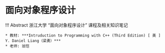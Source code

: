 # 面向对象程序设计

!!! Abstract
    浙江大学 “面向对象程序设计” 课程及相关知识笔记  
    
    * 教材: ***Intruduction to Programming with C++ (Third Edition) [ 美 ] Y. Daniel Liang（梁勇）***  
    * 老师: 翁恺